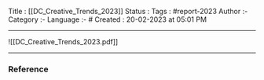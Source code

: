 Title :  [[DC_Creative_Trends_2023]]
Status : 
Tags : #report-2023 
Author :-
Category :-
Language :- #
Created  : 20-02-2023 at 05:01  PM
___

![[DC_Creative_Trends_2023.pdf]]



















---

### Reference 





